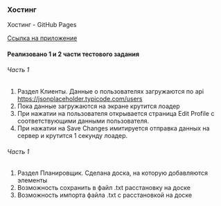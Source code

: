 ### Хостинг

Хостинг - GitHub Pages

[Ссылка на приложение](https://userName-Andrei.github.io/test_hammer-systems)

#### Реализовано 1 и 2 части тестового задания

###### Часть 1

1. Раздел Клиенты. Данные о пользователях загружаются по api https://jsonplaceholder.typicode.com/users
2. Пока данные загружаются на экране крутится лоадер
3. При нажатии на пользователя открывается страница Edit Profile с соответствующими данными пользователя.
4. При нажатии на Save Changes имитируется отправка данных на сервер и крутится 1 секунду лоадер.

###### Часть 1

1. Раздел Планировщик. Сделана доска, на которую добавляются элементы
2. Возможность сохранить в файл .txt расстановку на доске
3. Возможность импорта файла .txt с расстановкой на доске
